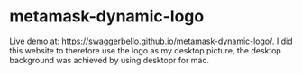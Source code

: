 # metamask-dynamic-logo
Live demo at: https://swaggerbello.github.io/metamask-dynamic-logo/.
I did this website to therefore use the logo as my desktop picture, 
the desktop background was achieved by using desktopr for mac.
